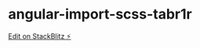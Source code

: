 # angular-import-scss-tabr1r

[Edit on StackBlitz ⚡️](https://stackblitz.com/edit/angular-import-scss-tabr1r)